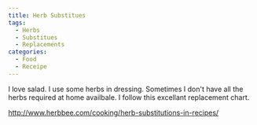 ```yaml
---
title: Herb Substitues
tags:
  - Herbs
  - Substitues
  - Replacements
categories:
  - Food
  - Receipe
---
```


I love salad. I use some herbs in dressing. Sometimes I don't have all the herbs required at home availbale. I follow this excellant replacement chart.

http://www.herbbee.com/cooking/herb-substitutions-in-recipes/
